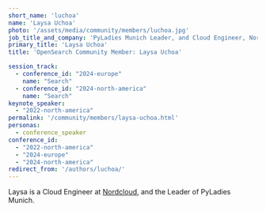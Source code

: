 ```yaml
---
short_name: 'luchoa'
name: 'Laysa Uchoa'
photo: '/assets/media/community/members/luchoa.jpg'
job_title_and_company: 'PyLadies Munich Leader, and Cloud Engineer, Nordcloud'
primary_title: 'Laysa Uchoa'
title: 'OpenSearch Community Member: Laysa Uchoa'

session_track:
  - conference_id: "2024-europe"
    name: "Search"
  - conference_id: "2024-north-america"
    name: "Search"
keynote_speaker:
  - "2022-north-america"
permalink: '/community/members/laysa-uchoa.html'
personas:
  - conference_speaker
conference_id:
  - "2022-north-america"
  - "2024-europe"
  - "2024-north-america"
redirect_from: '/authors/luchoa/'
---
```

Laysa is a Cloud Engineer at [Nordcloud](https://nordcloud.com/), and the Leader of PyLadies Munich.
